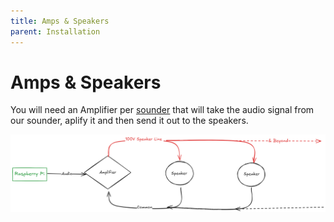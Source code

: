 ```yaml
---
title: Amps & Speakers
parent: Installation
---
```

# Amps & Speakers

You will need an Amplifier per [sounder](/docs/configuration/sounders) that will take the audio signal from our sounder, aplify it and then send it out to the speakers.

![Speaker Wiring](/assets/speakers.png)